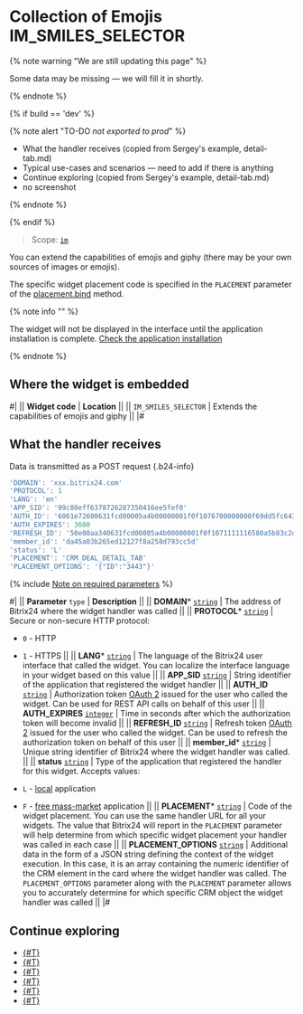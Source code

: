 # Collection of Emojis IM_SMILES_SELECTOR

{% note warning "We are still updating this page" %}

Some data may be missing — we will fill it in shortly.

{% endnote %}

{% if build == 'dev' %}

{% note alert "TO-DO _not exported to prod_" %}

- What the handler receives (copied from Sergey's example, detail-tab.md)
- Typical use-cases and scenarios — need to add if there is anything
- Continue exploring (copied from Sergey's example, detail-tab.md)
- no screenshot

{% endnote %}

{% endif %}

> Scope: [`im`](../../scopes/permissions.md)

You can extend the capabilities of emojis and giphy (there may be your own sources of images or emojis).

The specific widget placement code is specified in the `PLACEMENT` parameter of the [placement.bind](../placement-bind.md) method.

{% note info "" %}

The widget will not be displayed in the interface until the application installation is complete. [Check the application installation](../../../settings/app-installation/installation-finish.md)

{% endnote %}

## Where the widget is embedded

#|
|| **Widget code** | **Location** ||
|| `IM_SMILES_SELECTOR` | Extends the capabilities of emojis and giphy  ||
|#

## What the handler receives

Data is transmitted as a POST request {.b24-info}

```js
'DOMAIN': 'xxx.bitrix24.com'
'PROTOCOL': 1
'LANG': 'en'
'APP_SID': '99c80eff6378726287350416ee5fef0'
'AUTH_ID': '6061e72600631fcd00005a4b00000001f0f1076700000000f69dd5fc643d9ce2fdbc1'
'AUTH_EXPIRES': 3600
'REFRESH_ID': '50e00aa340631fcd00005a4b00000001f0f1071111116580a5b83c2de639ef28c12'
'member_id': 'da45a03b265ed12127f8a258d793cc5d'
'status': 'L'
'PLACEMENT': 'CRM_DEAL_DETAIL_TAB'
'PLACEMENT_OPTIONS': '{"ID":"3443"}'
```

{% include [Note on required parameters](../../../_includes/required.md) %}

#|
|| **Parameter**
`type` | **Description** ||
|| **DOMAIN***
[`string`](../../data-types.md) | The address of Bitrix24 where the widget handler was called ||
|| **PROTOCOL***
[`string`](../../data-types.md) | Secure or non-secure HTTP protocol:

- `0` - HTTP
- `1` - HTTPS
 ||
|| **LANG***
[`string`](../../data-types.md) | The language of the Bitrix24 user interface that called the widget. You can localize the interface language in your widget based on this value ||
|| **APP_SID**
[`string`](../../data-types.md) | String identifier of the application that registered the widget handler ||
|| **AUTH_ID**
[`string`](../../data-types.md) | Authorization token [OAuth 2](../../../settings/oauth/simple-way.md) issued for the user who called the widget. Can be used for REST API calls on behalf of this user ||
|| **AUTH_EXPIRES**
[`integer`](../../data-types.md) | Time in seconds after which the authorization token will become invalid ||
|| **REFRESH_ID**
[`string`](../../data-types.md) | Refresh token [OAuth 2](../../../settings/oauth/simple-way.md) issued for the user who called the widget. Can be used to refresh the authorization token on behalf of this user ||
|| **member_id***
[`string`](../../data-types.md) | Unique string identifier of Bitrix24 where the widget handler was called.  ||
|| **status**
[`string`](../../data-types.md) | Type of the application that registered the handler for this widget. Accepts values:

- `L` - [local](../../../local-integrations/local-apps.md) application
- `F` - [free mass-market](../../../market/index.md) application
||
|| **PLACEMENT***
[`string`](../../data-types.md) | Code of the widget placement. You can use the same handler URL for all your widgets. The value that Bitrix24 will report in the `PLACEMENT` parameter will help determine from which specific widget placement your handler was called in each case ||
|| **PLACEMENT_OPTIONS**
[`string`](../../data-types.md) | Additional data in the form of a JSON string defining the context of the widget execution. In this case, it is an array containing the numeric identifier of the CRM element in the card where the widget handler was called. The `PLACEMENT_OPTIONS` parameter along with the `PLACEMENT` parameter allows you to accurately determine for which specific CRM object the widget handler was called ||
|#

## Continue exploring

- [{#T}](../placement-bind.md)
- [{#T}](../ui-interaction/index.md)
- [{#T}](../ui-interaction/crm-card.md)
- [{#T}](../../../settings/interactivity/index.md)
- [{#T}](../open-application.md)
- [{#T}](../open-path.md)